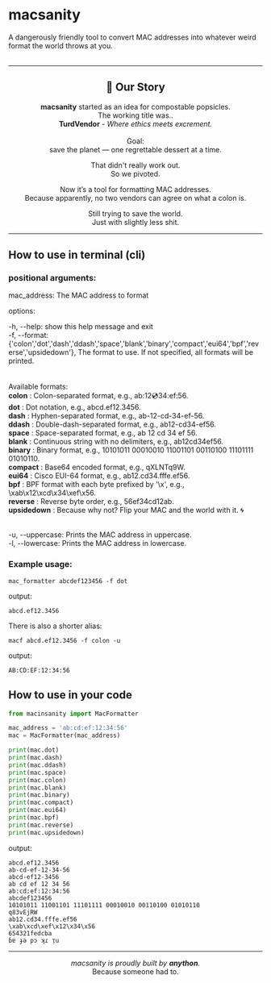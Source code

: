macsanity
======
A dangerously friendly tool to convert MAC addresses into whatever weird format the world throws at you.  
<br />  
<hr>

<h2 align="center">🧵 Our Story</h2>

<p align="center">
  <strong>macsanity</strong> started as an idea for compostable popsicles. </br>
  The working title was..</br>
  <strong>TurdVendor</strong> - <i>Where ethics meets excrement.</i></br></br>
  Goal: </br>save the planet — one regrettable dessert at a time.
</p>

<p align="center">
  That didn't really work out. </br>
  So we pivoted.
</p>

<p align="center">
  Now it’s a tool for formatting MAC addresses. </br>
  Because apparently, no two vendors can agree on what a colon is.
</p>

<p align="center">
  Still trying to save the world. </br>
  Just with slightly less shit.
</p>

<hr>

## How to use in terminal (cli)

### positional arguments:

mac_address: The MAC address to format

options:

-h, --help: show this help message and exit  
-f, --format: {'colon','dot','dash','ddash','space','blank','binary','compact','eui64','bpf','reverse','upsidedown'}, The format to use. If not specified, all formats will be printed.  
<br><br>
Available formats:<br>
**colon**       : Colon-separated format, e.g., ab:12:cd:34:ef:56.<br>
**dot**         : Dot notation, e.g., abcd.ef12.3456.<br>
**dash**        : Hyphen-separated format, e.g., ab-12-cd-34-ef-56.<br>
**ddash**       : Double-dash-separated format, e.g., ab12-cd34-ef56.<br>
**space**       : Space-separated format, e.g., ab 12 cd 34 ef 56.<br>
**blank**       : Continuous string with no delimiters, e.g., ab12cd34ef56.<br>
**binary**      : Binary format, e.g., 10101011 00010010 11001101 00110100 11101111 01010110.<br>
**compact**     : Base64 encoded format, e.g., qXLNTq9W.<br>
**eui64**       : Cisco EUI-64 format, e.g., ab12.cd34.fffe.ef56.<br>
**bpf**         : BPF format with each byte prefixed by '\\x', e.g., \\xab\\x12\\xcd\\x34\\xef\\x56.<br>
**reverse**     : Reverse byte order, e.g., 56ef34cd12ab.<br>
**upsidedown**  : Because why not? Flip your MAC and the world with it. 🌀<br><br>

-u, --uppercase: Prints the MAC address in uppercase.  
-l, --lowercase: Prints the MAC address in lowercase.

### Example usage:

```
mac_formatter abcdef123456 -f dot
```

output:

```
abcd.ef12.3456
```

There is also a shorter alias:

```
macf abcd.ef12.3456 -f colon -u
```

output:

```
AB:CD:EF:12:34:56
```

## How to use in your code

```python
from macinsanity import MacFormatter

mac_address = 'ab:cd:ef:12:34:56'
mac = MacFormatter(mac_address)

print(mac.dot)
print(mac.dash)
print(mac.ddash)
print(mac.space)
print(mac.colon)
print(mac.blank)
print(mac.binary)
print(mac.compact)
print(mac.eui64)
print(mac.bpf)
print(mac.reverse)
print(mac.upsidedown)
```

output:

```
abcd.ef12.3456  
ab-cd-ef-12-34-56  
abcd-ef12-3456  
ab cd ef 12 34 56  
ab:cd:ef:12:34:56  
abcdef123456  
10101011 11001101 11101111 00010010 00110100 01010110  
q83vEjRW  
ab12.cd34.fffe.ef56  
\xab\xcd\xef\x12\x34\x56  
654321fedcba  
ɓɐ ɟǝ pɔ ʞɾ ᴉu  
```

<hr>
<p align="center">
  <i>macsanity is proudly built by <strong>anython</strong>.</i><br />
  Because someone had to.
</p>
